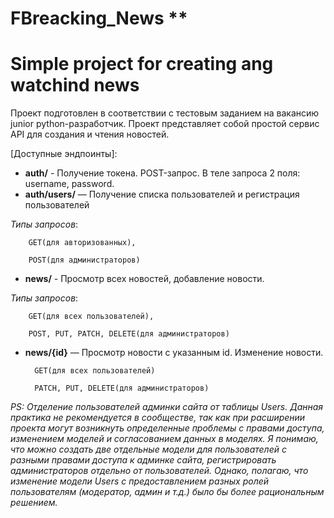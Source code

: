 # FBreacking_News **
# Simple project for creating ang watchind news


Проект подготовлен в соответствии с тестовым заданием на вакансию junior python-разработчик. Проект представляет собой простой сервис API для создания и чтения новостей.


[Доступные эндпоинты]:
- **auth/** - Получение токена. POST-запрос. В теле запроса 2 поля: username, password.
- **auth/users/** — Получение списка пользователей и регистрация пользователей

*Типы запросов*:

        GET(для авторизованных),
	
        POST(для администраторов)
- **news/** - Просмотр всех новостей, добавление новости.

*Типы запросов*: 

        GET(для всех пользователей),
	
        POST, PUT, PATCH, DELETE(для администраторов)
	
- **news/{id}** — Просмотр новости с указанным id. Изменение новости.

        GET(для всех пользователей)
	
        PATCH, PUT, DELETE(для администраторов)


*PS: Отделение пользователей админки сайта от таблицы Users.
	Данная практика не рекомендуется в сообществе, так как при расширении проекта могут возникнуть определенные проблемы с правами доступа, изменением моделей и согласованием данных в моделях. Я понимаю, что можно создать две отдельные модели для пользователей с разными правами доступа к админке сайта, регистрировать администраторов отдельно от пользователей. Однако, полагаю, что изменение модели Users с предоставлением разных ролей пользователям (модератор, админ и т.д.) было бы более рациональным решением.*
